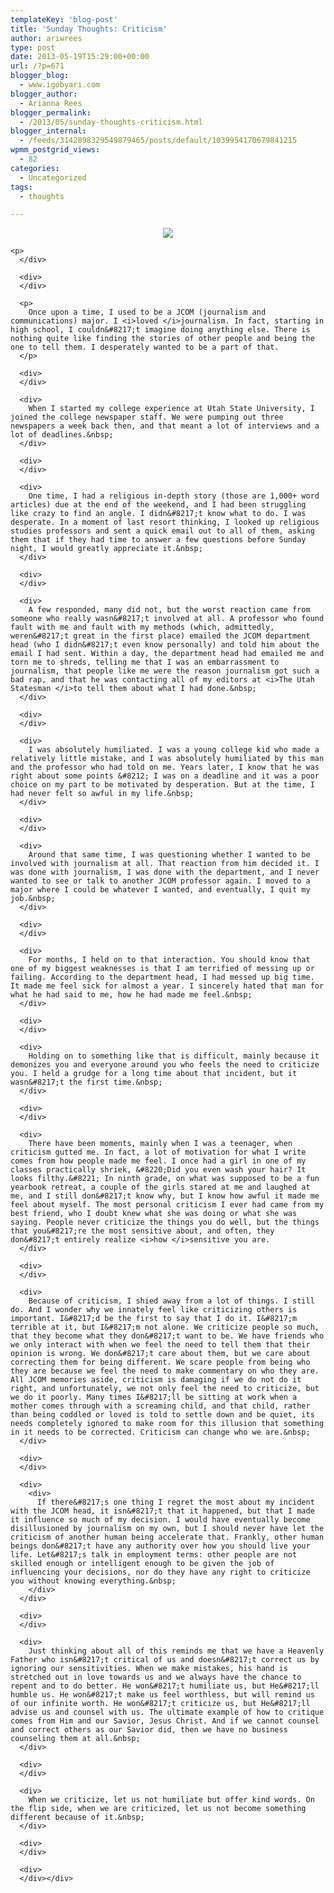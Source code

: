 ```yaml
---
templateKey: 'blog-post'
title: 'Sunday Thoughts: Criticism'
author: ariwrees
type: post
date: 2013-05-19T15:29:00+00:00
url: /?p=671
blogger_blog:
  - www.igobyari.com
blogger_author:
  - Arianna Rees
blogger_permalink:
  - /2013/05/sunday-thoughts-criticism.html
blogger_internal:
  - /feeds/3142898329549879465/posts/default/1039954170679841215
wpmm_postgrid_views:
  - 82
categories:
  - Uncategorized
tags:
  - thoughts

---
```

<div dir="ltr" style="text-align: left;">
  <div style="clear: both; text-align: center;">
  </div>
  
  <div>
    <div style="clear: both; text-align: center;">
      <a href="http://www.igobyari.com/wp-content/uploads/2013/05/criticism1.jpg" style="margin-left: 1em; margin-right: 1em;"><img border="0" src="http://www.igobyari.com/wp-content/uploads/2013/05/criticism1.jpg" /></a>
    </div>
    
    <p>
      </div> 
      
      <div>
      </div>
      
      <p>
        Once upon a time, I used to be a JCOM (journalism and communications) major. I <i>loved </i>journalism. In fact, starting in high school, I couldn&#8217;t imagine doing anything else. There is nothing quite like finding the stories of other people and being the one to tell them. I desperately wanted to be a part of that.
      </p>
      
      <div>
      </div>
      
      <div>
        When I started my college experience at Utah State University, I joined the college newspaper staff. We were pumping out three newspapers a week back then, and that meant a lot of interviews and a lot of deadlines.&nbsp;
      </div>
      
      <div>
      </div>
      
      <div>
        One time, I had a religious in-depth story (those are 1,000+ word articles) due at the end of the weekend, and I had been struggling like crazy to find an angle. I didn&#8217;t know what to do. I was desperate. In a moment of last resort thinking, I looked up religious studies professors and sent a quick email out to all of them, asking them that if they had time to answer a few questions before Sunday night, I would greatly appreciate it.&nbsp;
      </div>
      
      <div>
      </div>
      
      <div>
        A few responded, many did not, but the worst reaction came from someone who really wasn&#8217;t involved at all. A professor who found fault with me and fault with my methods (which, admittedly, weren&#8217;t great in the first place) emailed the JCOM department head (who I didn&#8217;t even know personally) and told him about the email I had sent. Within a day, the department head had emailed me and torn me to shreds, telling me that I was an embarrassment to journalism, that people like me were the reason journalism got such a bad rap, and that he was contacting all of my editors at <i>The Utah Statesman </i>to tell them about what I had done.&nbsp;
      </div>
      
      <div>
      </div>
      
      <div>
        I was absolutely humiliated. I was a young college kid who made a relatively little mistake, and I was absolutely humiliated by this man and the professor who had told on me. Years later, I know that he was right about some points &#8212; I was on a deadline and it was a poor choice on my part to be motivated by desperation. But at the time, I had never felt so awful in my life.&nbsp;
      </div>
      
      <div>
      </div>
      
      <div>
        Around that same time, I was questioning whether I wanted to be involved with journalism at all. That reaction from him decided it. I was done with journalism, I was done with the department, and I never wanted to see or talk to another JCOM professor again. I moved to a major where I could be whatever I wanted, and eventually, I quit my job.&nbsp;
      </div>
      
      <div>
      </div>
      
      <div>
        For months, I held on to that interaction. You should know that one of my biggest weaknesses is that I am terrified of messing up or failing. According to the department head, I had messed up big time. It made me feel sick for almost a year. I sincerely hated that man for what he had said to me, how he had made me feel.&nbsp;
      </div>
      
      <div>
      </div>
      
      <div>
        Holding on to something like that is difficult, mainly because it demonizes you and everyone around you who feels the need to criticize you. I held a grudge for a long time about that incident, but it wasn&#8217;t the first time.&nbsp;
      </div>
      
      <div>
      </div>
      
      <div>
        There have been moments, mainly when I was a teenager, when criticism gutted me. In fact, a lot of motivation for what I write comes from how people made me feel. I once had a girl in one of my classes practically shriek, &#8220;Did you even wash your hair? It looks filthy.&#8221; In ninth grade, on what was supposed to be a fun yearbook retreat, a couple of the girls stared at me and laughed at me, and I still don&#8217;t know why, but I know how awful it made me feel about myself. The most personal criticism I ever had came from my best friend, who I doubt knew what she was doing or what she was saying. People never criticize the things you do well, but the things that you&#8217;re the most sensitive about, and often, they don&#8217;t entirely realize <i>how </i>sensitive you are.
      </div>
      
      <div>
      </div>
      
      <div>
        Because of criticism, I shied away from a lot of things. I still do. And I wonder why we innately feel like criticizing others is important. I&#8217;d be the first to say that I do it. I&#8217;m terrible at it, but I&#8217;m not alone. We criticize people so much, that they become what they don&#8217;t want to be. We have friends who we only interact with when we feel the need to tell them that their opinion is wrong. We don&#8217;t care about them, but we care about correcting them for being different. We scare people from being who they are because we feel the need to make commentary on who they are. All JCOM memories aside, criticism is damaging if we do not do it right, and unfortunately, we not only feel the need to criticize, but we do it poorly. Many times I&#8217;ll be sitting at work when a mother comes through with a screaming child, and that child, rather than being coddled or loved is told to settle down and be quiet, its needs completely ignored to make room for this illusion that something in it needs to be corrected. Criticism can change who we are.&nbsp;
      </div>
      
      <div>
      </div>
      
      <div>
        <div>
          If there&#8217;s one thing I regret the most about my incident with the JCOM head, it isn&#8217;t that it happened, but that I made it influence so much of my decision. I would have eventually become disillusioned by journalism on my own, but I should never have let the criticism of another human being accelerate that. Frankly, other human beings don&#8217;t have any authority over how you should live your life. Let&#8217;s talk in employment terms: other people are not skilled enough or intelligent enough to be given the job of influencing your decisions, nor do they have any right to criticize you without knowing everything.&nbsp;
        </div>
      </div>
      
      <div>
      </div>
      
      <div>
        Just thinking about all of this reminds me that we have a Heavenly Father who isn&#8217;t critical of us and doesn&#8217;t correct us by ignoring our sensitivities. When we make mistakes, his hand is stretched out in love towards us and we always have the chance to repent and to do better. He won&#8217;t humiliate us, but He&#8217;ll humble us. He won&#8217;t make us feel worthless, but will remind us of our infinite worth. He won&#8217;t criticize us, but He&#8217;ll advise us and counsel with us. The ultimate example of how to critique comes from Him and our Savior, Jesus Christ. And if we cannot counsel and correct others as our Savior did, then we have no business counseling them at all.&nbsp;
      </div>
      
      <div>
      </div>
      
      <div>
        When we criticize, let us not humiliate but offer kind words. On the flip side, when we are criticized, let us not become something different because of it.&nbsp;
      </div>
      
      <div>
      </div>
      
      <div>
      </div></div>
